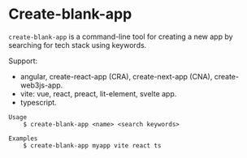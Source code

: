 # Create-blank-app

`create-blank-app` is a command-line tool for creating a new app by searching for tech stack using keywords.

Support:
- angular, create-react-app (CRA), create-next-app (CNA), create-web3js-app.
- vite: vue, react, preact, lit-element, svelte app.
- typescript.

```
Usage
    $ create-blank-app <name> <search keywords>

Examples
    $ create-blank-app myapp vite react ts
```
